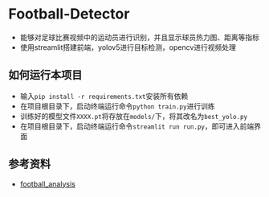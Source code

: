 # Football-Detector
- 能够对足球比赛视频中的运动员进行识别，并且显示球员热力图、距离等指标
- 使用streamlit搭建前端，yolov5进行目标检测，opencv进行视频处理

## 如何运行本项目
- 输入`pip install -r requirements.txt`安装所有依赖
- 在项目根目录下，启动终端运行命令`python train.py`进行训练
- 训练好的模型文件`XXXX.pt`将存放在`models/`下，将其改名为`best_yolo.py`
- 在项目根目录下，启动终端运行命令`streamlit run run.py`，即可进入前端界面 

## 参考资料
- [football_analysis](https://github.com/abdullahtarek/football_analysis)
